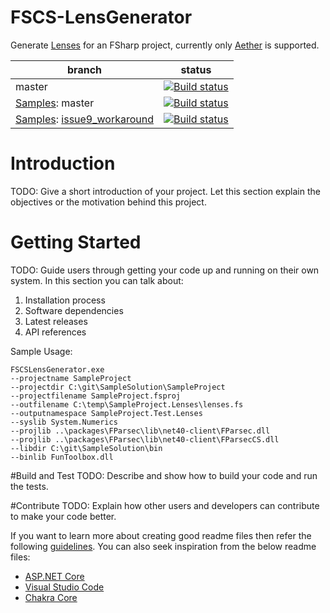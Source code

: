 # FSCS-LensGenerator #

Generate [Lenses][steckermeier2015lenses] for an FSharp project, currently only [Aether][AetherGithub] is supported.

| branch | status |
| -------- | ------ |
| master | [![Build status](https://ci.appveyor.com/api/projects/status/qe15qgdby7ctp6mi/branch/master?svg=true)](https://ci.appveyor.com/project/embix/fscs-lensgenerator/branch/master) |
| [Samples][samplerepo]: master | [![Build status](https://ci.appveyor.com/api/projects/status/woaqf96rgy152co9/branch/master?svg=true)](https://ci.appveyor.com/project/embix/fscs-lensgeneratorsample/branch/master) |
| [Samples][samplerepo]: [issue9_workaround](https://github.com/questnet/FSCS-Lensgenerator/issues/9)  | [![Build status](https://ci.appveyor.com/api/projects/status/woaqf96rgy152co9/branch/issue9_workaround?svg=true)](https://ci.appveyor.com/project/embix/fscs-lensgeneratorsample/branch/issue9_workaround) |

# Introduction

TODO: Give a short introduction of your project. Let this section explain the objectives or the motivation behind this project. 

# Getting Started
TODO: Guide users through getting your code up and running on their own system. In this section you can talk about:
1.	Installation process
2.	Software dependencies
3.	Latest releases
4.	API references

Sample Usage:

    FSCSLensGenerator.exe
    --projectname SampleProject
    --projectdir C:\git\SampleSolution\SampleProject
    --projectfilename SampleProject.fsproj
    --outfilename C:\temp\SampleProject.Lenses\lenses.fs
    --outputnamespace SampleProject.Test.Lenses
    --syslib System.Numerics
    --projlib ..\packages\FParsec\lib\net40-client\FParsec.dll
    --projlib ..\packages\FParsec\lib\net40-client\FParsecCS.dll
    --libdir C:\git\SampleSolution\bin
    --binlib FunToolbox.dll

#Build and Test
TODO: Describe and show how to build your code and run the tests. 

#Contribute
TODO: Explain how other users and developers can contribute to make your code better. 

If you want to learn more about creating good readme files then refer the following [guidelines](https://www.visualstudio.com/en-us/docs/git/create-a-readme). You can also seek inspiration from the below readme files:
- [ASP.NET Core](https://github.com/aspnet/Home)
- [Visual Studio Code](https://github.com/Microsoft/vscode)
- [Chakra Core](https://github.com/Microsoft/ChakraCore)

 [AetherGithub]: https://github.com/xyncro/aether
 [steckermeier2015lenses]: http://www21.in.tum.de/teaching/fp/SS15/papers/17.pdf
 [samplerepo]: https://github.com/questnet/FSCS-LensgeneratorSample
